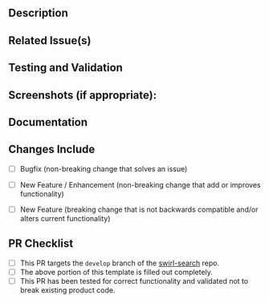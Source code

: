 <!--- Provide a general summary of your changes in the TITLE above -->

## Description
<!--- Describe your changes in detail -->


## Related Issue(s)
<!--- If this PR addresses any open Issues, please link to them here. -->


## Testing and Validation
<!--- Please describe in detail how you tested your changes, including details of your testing environment and the tests you ran to validate your change, etc. -->


## Screenshots (if appropriate):


## Documentation
<!-- Please note any proposed updates to the repo Readme file or the product documentation to support this PR. -->


## Changes Include
<!-- Check all that apply to this PR. -->
- [ ] Bugfix (non-breaking change that solves an issue)
- [ ] New Feature / Enhancement (non-breaking change that add or improves functionality)
- [ ] New Feature (breaking change that is not backwards compatible and/or alters current functionality)


## PR Checklist
- [ ] This PR targets the `develop` branch of the [swirl-search](https://github.com/swirlai/swirl-search) repo.
- [ ] The above portion of this template is filled out completely.
- [ ] This PR has been tested for correct functionality and validated not to break existing product code.
